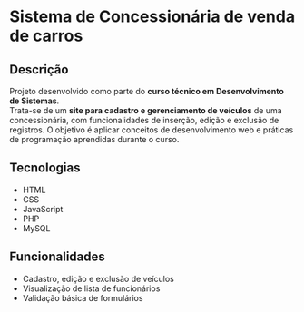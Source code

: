 # Sistema de Concessionária de venda de carros

## Descrição
Projeto desenvolvido como parte do **curso técnico em Desenvolvimento de Sistemas**.  
Trata-se de um **site para cadastro e gerenciamento de veículos** de uma concessionária, com funcionalidades de inserção, edição e exclusão de registros. O objetivo é aplicar conceitos de desenvolvimento web e práticas de programação aprendidas durante o curso.

## Tecnologias
- HTML
- CSS
- JavaScript
- PHP
- MySQL

## Funcionalidades
- Cadastro, edição e exclusão de veículos
- Visualização de lista de funcionários
- Validação básica de formulários

